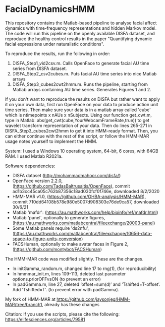 # FacialDynamicsHMM
This repository contains the Matlab-based pipeline to analyse facial affect dynamics with time-frequency representations and hidden Markov model. The code will run this pipeline on the openly available DISFA dataset, and reproduce the healthy control results in the paper "Quantifying dynamic facial expressions under naturalistic conditions".

To reproduce the results, run the following in order:
1) DISFA_Step1_vid2csv.m. Calls OpenFace to generate facial AU time series from DISFA dataset.
2) DISFA_Step2_csv2cubes.m. Puts facial AU time series into nice Matlab arrays
3) DISFA_Step3_cubes2cwt2hmm.m. Runs the pipeline, starting from Matlab arrays containing AU time series. Generates Figures 1 and 2.

If you don't want to reproduce the results on DISFA but rather want to apply it on your own data, first run OpenFace on your data to produce action unit time series. Then make sure your data is in a matlab array called 'cube' which is ntimepoints x nAUs x nSubjects. Using our function get_cwt.m, type in Matlab: abs(get_cwt(cube,YourWebcamFrameRate,true)) to get wavelet transform representation of your data. Then do lines 265-271 in DISFA_Step3_cubes2cwt2hmm to get it into HMM-ready format. Then, you can either continue with the rest of the script, or follow the HMM-MAR usage notes yourself to implement the HMM.

System:
I used a Windows 10 operating system, 64-bit, 6 cores, with 64GB RAM. I used Matlab R2021a.

Software dependencies:
- DISFA dataset (http://mohammadmahoor.com/disfa/)
- OpenFace version 2.2.0, (https://github.com/TadasBaltrusaitis/OpenFace), commit ad1b3cc45ca05c762b87356c18ad030fcf0f746e, downloaded 8/2/2020 
- HMM-MAR v1.0, (https://github.com/OHBA-analysis/HMM-MAR), commit 710dd64108b578e980e5007d908303e76de9ca57, downloaded 30/6/21
- Matlab 'mafdr': (https://au.mathworks.com/help/bioinfo/ref/mafdr.html)
- Matlab 'panel', optionally to generate figures, (https://au.mathworks.com/matlabcentral/fileexchange/20003-panel)
- Some Matlab panels require 'ds2nfu', (https://au.mathworks.com/matlabcentral/fileexchange/10656-data-space-to-figure-units-conversion)
- FACSHuman, optionally to make avatar faces in Figure 2, (https://github.com/montybot/FACSHuman)

The HMM-MAR code was modified slightly. These are the changes.
- In initGamma_random.m, changed line 17 to rng(1), (for reproducibility)
- In hmmmar_init.m, lines 109-113, deleted last parameter options.priorOFFvsON (to prevent an error)
- In padGamma.m, line 27, deleted ‘offset=sum(d)’ and ‘Tshifted=T-offset’. Add ‘Tshifted=T’. (to prevent error with padGamma).

My fork of HMM-MAR at https://github.com/jaysonjeg/HMM-MAR/tree/branch1, already has these changes

Citation:
If you use the scripts, please cite the following:
https://elifesciences.org/articles/79581

